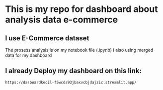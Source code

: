 # This is my repo for dashboard about analysis data e-commerce
## I use E-Commerce dataset
  The prosess analysis is on my notebook file (.ipynb)
  I also using merged data for my dashboard
## I already Deploy my dashboard on this link:
`https://dasboardkecil-f5wcds93jbaxvcbjdajzic.streamlit.app/`

